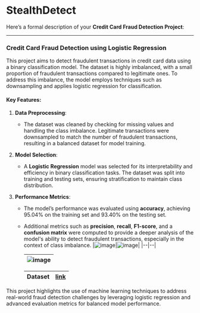 # StealthDetect

Here’s a formal description of your **Credit Card Fraud Detection Project**:

---

### Credit Card Fraud Detection using Logistic Regression

This project aims to detect fraudulent transactions in credit card data using a binary classification model. The dataset is highly imbalanced, with a small proportion of fraudulent transactions compared to legitimate ones. To address this imbalance, the model employs techniques such as downsampling and applies logistic regression for classification.

#### Key Features:
1. **Data Preprocessing**: 
   - The dataset was cleaned by checking for missing values and handling the class imbalance. Legitimate transactions were downsampled to match the number of fraudulent transactions, resulting in a balanced dataset for model training.

2. **Model Selection**:
   - A **Logistic Regression** model was selected for its interpretability and efficiency in binary classification tasks. The dataset was split into training and testing sets, ensuring stratification to maintain class distribution.

3. **Performance Metrics**:
   - The model’s performance was evaluated using **accuracy**, achieving 95.04% on the training set and 93.40% on the testing set.
   - Additional metrics such as **precision**, **recall**, **F1-score**, and a **confusion matrix** were computed to provide a deeper analysis of the model's ability to detect fraudulent transactions, especially in the context of class imbalance.
     |![image](https://github.com/user-attachments/assets/15c26bb3-6b29-4f5e-a1bc-c4637b7936fe)|![image](https://github.com/user-attachments/assets/c4a203e2-e89c-443e-b1cd-d9b7dbaa3401)|
     |--|--|

     |![image](https://github.com/user-attachments/assets/ec4f8b0d-ecd9-4ddb-9f73-623636b850fc)|
     |-|

     | Dataset | <a href="https://www.kaggle.com/datasets/mlg-ulb/creditcardfraud"> link </a> |
     |-|-|



This project highlights the use of machine learning techniques to address real-world fraud detection challenges by leveraging logistic regression and advanced evaluation metrics for balanced model performance.
